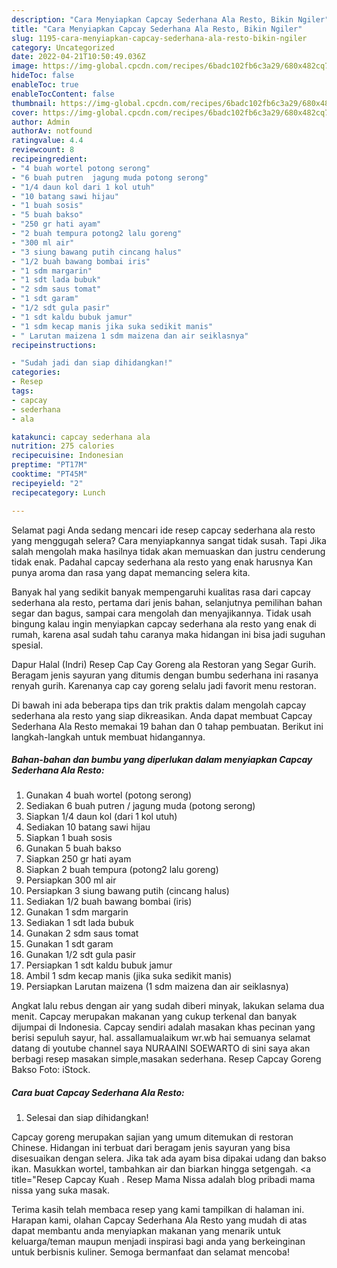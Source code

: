 ```yaml
---
description: "Cara Menyiapkan Capcay Sederhana Ala Resto, Bikin Ngiler"
title: "Cara Menyiapkan Capcay Sederhana Ala Resto, Bikin Ngiler"
slug: 1195-cara-menyiapkan-capcay-sederhana-ala-resto-bikin-ngiler
category: Uncategorized
date: 2022-04-21T10:50:49.036Z
image: https://img-global.cpcdn.com/recipes/6badc102fb6c3a29/680x482cq70/capcay-sederhana-ala-resto-foto-resep-utama.jpg
hideToc: false
enableToc: true
enableTocContent: false
thumbnail: https://img-global.cpcdn.com/recipes/6badc102fb6c3a29/680x482cq70/capcay-sederhana-ala-resto-foto-resep-utama.jpg
cover: https://img-global.cpcdn.com/recipes/6badc102fb6c3a29/680x482cq70/capcay-sederhana-ala-resto-foto-resep-utama.jpg
author: Admin
authorAv: notfound
ratingvalue: 4.4
reviewcount: 8
recipeingredient:
- "4 buah wortel potong serong"
- "6 buah putren  jagung muda potong serong"
- "1/4 daun kol dari 1 kol utuh"
- "10 batang sawi hijau"
- "1 buah sosis"
- "5 buah bakso"
- "250 gr hati ayam"
- "2 buah tempura potong2 lalu goreng"
- "300 ml air"
- "3 siung bawang putih cincang halus"
- "1/2 buah bawang bombai iris"
- "1 sdm margarin"
- "1 sdt lada bubuk"
- "2 sdm saus tomat"
- "1 sdt garam"
- "1/2 sdt gula pasir"
- "1 sdt kaldu bubuk jamur"
- "1 sdm kecap manis jika suka sedikit manis"
- " Larutan maizena 1 sdm maizena dan air seiklasnya"
recipeinstructions:

- "Sudah jadi dan siap dihidangkan!"
categories:
- Resep
tags:
- capcay
- sederhana
- ala

katakunci: capcay sederhana ala 
nutrition: 275 calories
recipecuisine: Indonesian
preptime: "PT17M"
cooktime: "PT45M"
recipeyield: "2"
recipecategory: Lunch

---
```



Selamat pagi Anda sedang mencari ide resep capcay sederhana ala resto yang menggugah selera? Cara menyiapkannya sangat tidak susah. Tapi Jika salah mengolah maka hasilnya tidak akan memuaskan dan justru cenderung tidak enak. Padahal capcay sederhana ala resto yang enak harusnya Kan punya aroma dan rasa yang dapat memancing selera kita.


Banyak hal yang sedikit banyak mempengaruhi kualitas rasa dari capcay sederhana ala resto, pertama dari jenis bahan, selanjutnya pemilihan bahan segar dan bagus, sampai cara mengolah dan menyajikannya. Tidak usah bingung kalau ingin menyiapkan capcay sederhana ala resto yang enak di rumah, karena asal sudah tahu caranya maka hidangan ini bisa jadi suguhan spesial.

Dapur Halal (Indri) Resep Cap Cay Goreng ala Restoran yang Segar Gurih. Beragam jenis sayuran yang ditumis dengan bumbu sederhana ini rasanya renyah gurih. Karenanya cap cay goreng selalu jadi favorit menu restoran.


Di bawah ini ada beberapa tips dan trik praktis dalam mengolah capcay sederhana ala resto yang siap dikreasikan. Anda dapat membuat Capcay Sederhana Ala Resto memakai 19 bahan dan 0 tahap pembuatan. Berikut ini langkah-langkah untuk membuat hidangannya.

<!--inarticleads1-->

##### Bahan-bahan dan bumbu yang diperlukan dalam menyiapkan Capcay Sederhana Ala Resto:

1. Gunakan 4 buah wortel (potong serong)
1. Sediakan 6 buah putren / jagung muda (potong serong)
1. Siapkan 1/4 daun kol (dari 1 kol utuh)
1. Sediakan 10 batang sawi hijau
1. Siapkan 1 buah sosis
1. Gunakan 5 buah bakso
1. Siapkan 250 gr hati ayam
1. Siapkan 2 buah tempura (potong2 lalu goreng)
1. Persiapkan 300 ml air
1. Persiapkan 3 siung bawang putih (cincang halus)
1. Sediakan 1/2 buah bawang bombai (iris)
1. Gunakan 1 sdm margarin
1. Sediakan 1 sdt lada bubuk
1. Gunakan 2 sdm saus tomat
1. Gunakan 1 sdt garam
1. Gunakan 1/2 sdt gula pasir
1. Persiapkan 1 sdt kaldu bubuk jamur
1. Ambil 1 sdm kecap manis (jika suka sedikit manis)
1. Persiapkan  Larutan maizena (1 sdm maizena dan air seiklasnya)


Angkat lalu rebus dengan air yang sudah diberi minyak, lakukan selama dua menit. Capcay merupakan makanan yang cukup terkenal dan banyak dijumpai di Indonesia. Capcay sendiri adalah masakan khas pecinan yang berisi sepuluh sayur, hal. assallamualaikum wr.wb hai semuanya selamat datang di youtube channel saya NURAAINI SOEWARTO di sini saya akan berbagi resep masakan simple,masakan sederhana. Resep Capcay Goreng Bakso Foto: iStock. 

<!--inarticleads2-->

##### Cara buat Capcay Sederhana Ala Resto:


1. Selesai dan siap dihidangkan!

Capcay goreng merupakan sajian yang umum ditemukan di restoran Chinese. Hidangan ini terbuat dari beragam jenis sayuran yang bisa disesuaikan dengan selera. Jika tak ada ayam bisa dipakai udang dan bakso ikan. Masukkan wortel, tambahkan air dan biarkan hingga setgengah. &lt;a title=&#34;Resep Capcay Kuah . Resep Mama Nissa adalah blog pribadi mama nissa yang suka masak. 

Terima kasih telah membaca resep yang kami tampilkan di halaman ini. Harapan kami, olahan Capcay Sederhana Ala Resto yang mudah di atas dapat membantu anda menyiapkan makanan yang menarik untuk keluarga/teman maupun menjadi inspirasi bagi anda yang berkeinginan untuk berbisnis kuliner. Semoga bermanfaat dan selamat mencoba!

